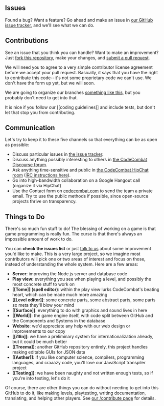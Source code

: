 ## Issues

Found a bug? Want a feature? Go ahead and make an issue in [our GitHub issue tracker](https://github.com/codecombat/codecombat/issues), and we'll see what we can do.

## Contributions

See an issue that you think you can handle? Want to make an improvement? Just [fork this repository](https://help.github.com/articles/fork-a-repo), make your changes, and [submit a pull request](https://help.github.com/articles/using-pull-requests).

We will need you to agree to a very simple contributor license agreement before we accept your pull request. Basically, it says that you have the right to contribute this code--it's not some proprietary code we can't use. We don't have the form up yet, but we will soon. 

We are going to organize our branches [something like this](http://nvie.com/posts/a-successful-git-branching-model/), but you probably don't need to get into that.

It is nice if you follow our [[coding guidelines]] and include tests, but don't let that stop you from contributing.

## Communication

Let's try to keep it to these five channels so that everything can be as open as possible:

* Discuss particular issues in [the issue tracker](https://github.com/codecombat/codecombat/issues).
* Discuss anything possibly interesting to others in [the CodeCombat Discourse forum](http://discourse.codecombat.com/).
* Ask anything time-sensitive and public in [the CodeCombat HipChat room](http://www.hipchat.com/g3plnOKqa) ([IRC instructions here](http://larryfox.us/writing/hipchat-with-irc/)).
* Go into high-bandwidth collaboration on a Google Hangout call (organize it via HipChat)
* Use the Contact form on [codecombat.com](http://codecombat.com) to send the team a private email. Try to use the public methods if possible, since open-source projects thrive on transparency.

## Things to Do

There's so much fun stuff to do! The blessing of working on a game is that game programming is really fun. The curse is that there's always an impossible amount of work to do.

You can **check the issues list** or just [talk to us](http://discourse.codecombat.com/) about some improvement you'd like to make. This is a very large project, so we imagine most contributors will pick one or two areas of interest and focus on those, instead of understanding the whole system. Here are a few areas:

* **Server**: improving the Node.js server and database code
* **Play view**: everything you see when playing a level, and possibly the most concrete stuff to work on
* **[[Tome]] (spell editor)**: within the play view lurks CodeCombat's beating heart, which can be made much more amazing
* **[[Level editor]]**: some concrete parts, some abstract parts, some parts so meta they'll blow your mind
* **[[Surface]]**: everything to do with graphics and sound lives in here
* **[[World]]**: the game engine itself, with code split between GitHub and the Components and Systems in the database
* **Website**: we'd appreciate any help with our web design or improvements to our copy
* **[[i18n]]**: we have a preliminary system for internationalization already, but it could be much better
* **[[Treema]]**: another GitHub repository entirely, this project handles making editable GUIs for JSON data
* **[[Aether]]**: if you like computer science, compilers, programming languages, and craaazy code, you'll love our JavaScript transpiler project
* **[[Testing]]**: we have been naughty and not written enough tests, so if you're into testing, let's do it

Of course, there are other things you can do without needing to get into this GitHub to do it, like making levels, playtesting, writing documentation, translating, and helping other players. See [our /contribute page](http://codecombat.com/contribute) for details.